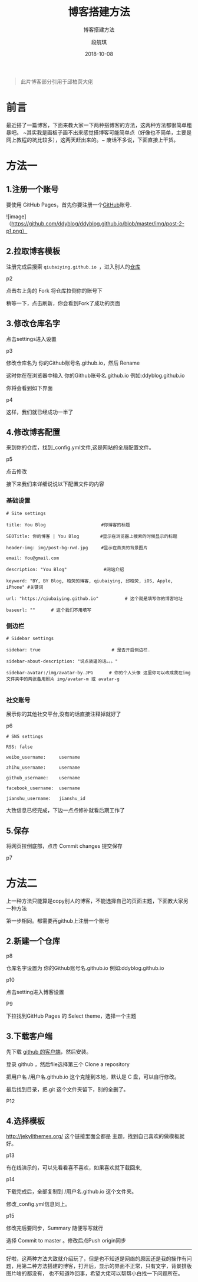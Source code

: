 ﻿---
layout:     post
title:      博客搭建方法
subtitle:   博客搭建方法
date:       2018-10-08
author:     段航琪
header-img: img/home-bg-o.jpg
catalog: true
tags:
    - blog
---
>此片博客部分引用于邱柏荧大佬
# 前言
最近搭了一篇博客，下面来教大家一下两种搭博客的方法，这两种方法都很简单粗暴吧。
~其实我是画板子画不出来感觉搭博客可能简单点（好像也不简单，主要是网上教程的坑比较多），这两天赶出来的。~
废话不多说，下面直接上干货。

# 方法一

## 1.注册一个账号

要使用 GitHub Pages，首先你要注册一个[GitHub](https://github.com/)账号.

![image]（https://github.com/ddyblog/ddyblog.github.io/blob/master/img/post-2-p1.png）

## 2.拉取博客模板

注册完成后搜索  `qiubaiying.github.io `，进入别人的[仓库](https://github.com/qiubaiying/qiubaiying.github.io)

p2

点击右上角的 Fork 将仓库拉倒你的账号下

稍等一下，点击刷新，你会看到Fork了成功的页面

## 3.修改仓库名字

点击settings进入设置

p3

修改仓库名为 你的Github账号名.github.io，然后 Rename

这时你在在浏览器中输入 你的Github账号名.github.io 例如:ddyblog.github.io

你将会看到如下界面

p4

这样，我们就已经成功一半了

## 4.修改博客配置

来到你的仓库，找到_config.yml文件,这是网站的全局配置文件。

p5

点击修改

接下来我们来详细说说以下配置文件的内容

### 基础设置
```
# Site settings

title: You Blog                     #你博客的标题

SEOTitle: 你的博客 | You Blog        #显示在浏览器上搜索的时候显示的标题

header-img: img/post-bg-rwd.jpg     #显示在首页的背景图片

email: You@gmail.com    

description: "You Blog"              #网站介绍

keyword: "BY, BY Blog, 柏荧的博客, qiubaiying, 邱柏荧, iOS, Apple, iPhone" #关键词

url: "https://qiubaiying.github.io"          # 这个就是填写你的博客地址

baseurl: ""      # 这个我们不用填写
```

### 侧边栏

```
# Sidebar settings

sidebar: true                           # 是否开启侧边栏.

sidebar-about-description: "说点装逼的话。。。"

sidebar-avatar:/img/avatar-by.JPG      # 你的个人头像 这里你可以改成我在img文件夹中的两张备用照片 img/avatar-m 或 avatar-g


```

### 社交账号

展示你的其他社交平台,没有的话直接注释掉就好了

p6

```
# SNS settings

RSS: false

weibo_username:     username

zhihu_username:     username

github_username:    username

facebook_username:  username

jianshu_username:   jianshu_id

```


大致信息已经完成，下边一点点修补就看后期工作了

## 5.保存

将网页拉倒底部，点击 Commit changes 提交保存

p7

# 方法二

上一种方法只能算是copy别人的博客，不能选择自己的页面主题，下面教大家另一种方法

第一步相同。都需要再github上注册一个账号

## 2.新建一个仓库

p8

仓库名字设置为 你的Github账号名.github.io 例如:ddyblog.github.io

p10

点击setting进入博客设置

P9

下拉找到GitHub Pages 的 Select theme，选择一个主题

## 3.下载客户端

先下载 [ github 的客户端]( https://desktop.github.com/)，然后安装。 

登录 github ，然后flie选择第三个 Clone a repository

把用户名 /用户名.github.io 这个克隆到本地，默认是 C 盘，可以自行修改。

最后找到目录，把.git 这个文件夹留下，别的全删了。

P12

## 4.选择模板

http://jekyllthemes.org/ 这个链接里面全都是 主题，找到自己喜欢的做模板就好。

p13

有在线演示的，可以先看看喜不喜欢，如果喜欢就下载回来,

p14

下载完成后，全部复制到 /用户名.github.io 这个文件夹。

修改_config.yml信息同上。

p15

修改完后要同步，Summary 随便写写就行

选择 Commit to master 。修改后点Push origin同步


*****
好啦，这两种方法大致就介绍玩了，但是也不知道是网络的原因还是我的操作有问题，用第二种方法搭建的博客，打开后，显示的界面不正常，只有文字，背景排版图片啥的都没有，
也不知道咋回事，希望大佬可以帮帮小白找一下问题所在。



	










